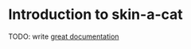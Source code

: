 # Introduction to skin-a-cat

TODO: write [great documentation](http://jacobian.org/writing/what-to-write/)
